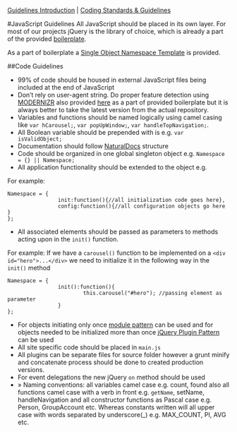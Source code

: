 [Guidelines Introduction](README.md) | [Coding Standards & Guidelines](coding.md)


#JavaScript Guidelines
All JavaScript should be placed in its own layer. For most of our projects jQuery is the library of choice, which is already a part of the provided [boilerplate](https://github.com/createlogic/html-boilerplate).

As a part of boilerplate a [Single Object Namespace Template](https://github.com/createlogic/html-boilerplate/blob/master/js/main.js) is provided.


##Code Guidelines

- 99% of code should be housed in external JavaScript files being included at the end of JavaScript
- Don’t rely on user-agent string. Do proper feature detection using [MODERNIZR](http://modernizr.com/) also provided [here](https://github.com/createlogic/html-boilerplate/blob/master/js/vendor/modernizr-2.6.2.min.js) as a part of provided boilerplate but it is always better to take the latest version from the actual repository.
- Variables and functions should be named logically using camel casing like `var hCarousel;`, `var popUpWindow;`, `var handleTopNavigation;`.
- All Boolean variable should be prepended with is e.g. `var isValidObject;`
- Documentation should follow [NaturalDocs](http://www.naturaldocs.org/) structure
- Code should be organized in one global singleton object e.g. `Namespace = {} || Namespace;`
- All application functionality should be extended to the object e.g.

For example:

    Namespace = {
					init:function(){//all initialization code goes here},
					config:function(){//all configuration objects go here }
	};

- All associated elements should be passed as parameters to methods acting upon in the `init()` function.

For example: If we have a `carousel()` function to be implemented on a `<div id="hero">...</div>` we need to initialize it in the following way in the `init()` method

    Namespace = {
					init():function(){
							this.carousel("#hero"); //passing element as parameter	
					}
	};


- For objects initiating only once [module pattern](http://www.uipress.com/patterns-in-javascript-the-module-pattern/) can be used and for objects needed to be initialized more than once [jQuery Plugin Pattern](http://coding.smashingmagazine.com/2011/10/11/essential-jquery-plugin-patterns/) can be used
- All site specific code should be placed in `main.js`
- All plugins can be separate files for source folder however a grunt minify and concatenate process should be done to created production versions.
- For event delegations the new jQuery `on` method should be used
- »	Naming conventions: all variables camel case e.g. count, found also all functions camel case with a verb in front e.g. `getName`, setName, handleNavigation and all constructor functions as Pascal case e.g. Person, GroupAccount etc. Whereas constants written will all upper case with words separated by underscore(_) e.g. MAX_COUNT, PI, AVG etc. 

